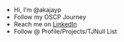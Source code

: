 - Hi, I’m @akajayp
- Follow my OSCP Journey
- Reach me on <a href="www.linkedin.com/in/johnnieperez">LinkedIn</a>
- Follow @ Profile/Projects/TJNull List
